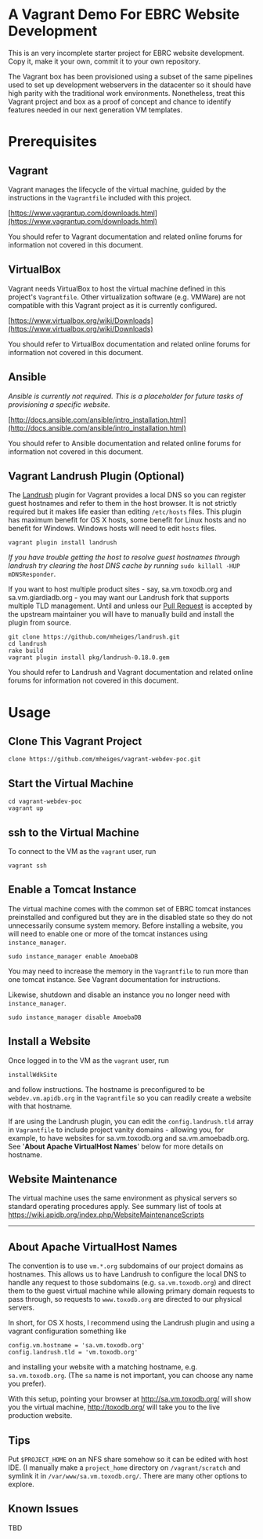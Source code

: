 A Vagrant Demo For EBRC Website Development
===========================================

This is an very incomplete starter project for EBRC website development. Copy it, make it your own, commit it to your own repository.

The Vagrant box has been provisioned using a subset of the same pipelines used to set up development webservers in the datacenter so it should have high parity with the traditional work environments. Nonetheless, treat this Vagrant project and box as a proof of concept and chance to identify features needed in our next generation VM templates.

Prerequisites
=====

Vagrant
---------------

Vagrant manages the lifecycle of the virtual machine, guided by the instructions in the `Vagrantfile` included with this project.

[https://www.vagrantup.com/downloads.html](https://www.vagrantup.com/downloads.html)

You should refer to Vagrant documentation and related online forums for information not covered in this document.

VirtualBox
------------------

Vagrant needs VirtualBox to host the virtual machine defined in this project's `Vagrantfile`. Other virtualization software (e.g. VMWare) are not compatible with this Vagrant project as it is currently configured.

[https://www.virtualbox.org/wiki/Downloads](https://www.virtualbox.org/wiki/Downloads)

You should refer to VirtualBox documentation and related online forums for information not covered in this document.

Ansible
---------------

_Ansible is currently not required. This is a placeholder for future tasks of provisioning a specific website._

[http://docs.ansible.com/ansible/intro_installation.html](http://docs.ansible.com/ansible/intro_installation.html)

You should refer to Ansible documentation and related online forums for information not covered in this document.

Vagrant Landrush Plugin (Optional)
--------------------------------------

The [Landrush](https://github.com/phinze/landrush) plugin for Vagrant provides a local DNS so you can register guest hostnames and refer to them in the host browser. It is not strictly required but it makes life easier than editing `/etc/hosts` files. This plugin has maximum benefit for OS X hosts, some benefit for Linux hosts and no benefit for Windows. Windows hosts will need to edit `hosts` files.

    vagrant plugin install landrush

_If you have trouble getting the host to resolve guest hostnames through landrush try clearing the host DNS cache by running_ `sudo killall -HUP mDNSResponder`.

If you want to host multiple product sites - say, sa.vm.toxodb.org and sa.vm.giardiadb.org - you may want our Landrush fork that supports multiple TLD management. Until and unless our [Pull Request](https://github.com/phinze/landrush/pull/125) is accepted by the upstream maintainer you will have to manually build and install the plugin from source.

    git clone https://github.com/mheiges/landrush.git
    cd landrush
    rake build
    vagrant plugin install pkg/landrush-0.18.0.gem

You should refer to Landrush and Vagrant documentation and related online forums for information not covered in this document.

Usage
=======

Clone This Vagrant Project
--------------------------

    clone https://github.com/mheiges/vagrant-webdev-poc.git

Start the Virtual Machine
-------------------------

    cd vagrant-webdev-poc
    vagrant up

ssh to the Virtual Machine
-----------------

To connect to the VM as the `vagrant` user, run

    vagrant ssh

Enable a Tomcat Instance
-----------------

The virtual machine comes with the common set of EBRC tomcat instances preinstalled and configured but they are in the disabled state so they do not unnecessarily consume system memory. Before installing a website, you will need to enable one or more of the tomcat instances using `instance_manager`.

    sudo instance_manager enable AmoebaDB

You may need to increase the memory in the `Vagrantfile` to run more than one tomcat instance. See Vagrant documentation for instructions.

Likewise, shutdown and disable an instance you no longer need with `instance_manager`.

    sudo instance_manager disable AmoebaDB


Install a Website
-----------------

Once logged in to the VM as the `vagrant` user, run

    installWdkSite

and follow instructions. The hostname is preconfigured to be `webdev.vm.apidb.org` in the `Vagrantfile` so you can readily create a website with that hostname.

If are using the Landrush plugin, you can edit the `config.landrush.tld` array in `Vagrantfile` to include project vanity domains - allowing you, for example, to have websites for sa.vm.toxodb.org and sa.vm.amoebadb.org. See '**About Apache VirtualHost Names**' below for more details on hostname.

Website Maintenance
-------------------

The virtual machine uses the same environment as physical servers so standard operating procedures apply. See summary list of tools at https://wiki.apidb.org/index.php/WebsiteMaintenanceScripts

----

About Apache VirtualHost Names
------------------------------

The convention is to use `vm.*.org` subdomains of our project domains as hostnames. This allows us to have Landrush to configure the local DNS to handle any request to those subdomains (e.g. `sa.vm.toxodb.org`) and direct them to the guest virtual machine while allowing primary domain requests to pass through, so requests to `www.toxodb.org` are directed to our physical servers.

In short, for OS X hosts, I recommend using the Landrush plugin and using a vagrant configuration something like

    config.vm.hostname = 'sa.vm.toxodb.org'
    config.landrush.tld = 'vm.toxodb.org'

and installing your website with a matching hostname, e.g. `sa.vm.toxodb.org`. (The `sa` name is not important, you can choose any name you prefer).

With this setup, pointing your browser at http://sa.vm.toxodb.org/ will show you the virtual machine, http://toxodb.org/ will take you to the live production website.


Tips
------------

Put `$PROJECT_HOME` on an NFS share somehow so it can be edited with host IDE. (I manually make a `project_home` directory on `/vagrant/scratch` and symlink it in `/var/www/sa.vm.toxodb.org/`. There are many other options to explore.

Known Issues
------------

TBD
